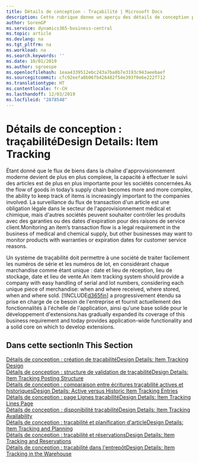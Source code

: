 ```yaml
---
title: Détails de conception - Traçabilité | Microsoft Docs
description: Cette rubrique donne un aperçu des détails de conception pour la traçabilité.
author: SorenGP
ms.service: dynamics365-business-central
ms.topic: article
ms.devlang: na
ms.tgt_pltfrm: na
ms.workload: na
ms.search.keywords: ''
ms.date: 10/01/2019
ms.author: sgroespe
ms.openlocfilehash: 1eaa4339512ebc243a7ba8b7e3193c943aeebaef
ms.sourcegitcommit: cfc92eefa8b06fb426482f54e393f0e6e222f712
ms.translationtype: HT
ms.contentlocale: fr-CH
ms.lasthandoff: 12/03/2019
ms.locfileid: "2878548"
---
```

# <a name="design-details-item-tracking"></a><span data-ttu-id="58652-103">Détails de conception : traçabilité</span><span class="sxs-lookup"><span data-stu-id="58652-103">Design Details: Item Tracking</span></span>
<span data-ttu-id="58652-104">Étant donné que le flux de biens dans la chaîne d'approvisionnement moderne devient de plus en plus complexe, la capacité à effectuer le suivi des articles est de plus en plus importante pour les sociétés concernées.</span><span class="sxs-lookup"><span data-stu-id="58652-104">As the flow of goods in today’s supply chain becomes more and more complex, the ability to keep track of items is increasingly important to the companies involved.</span></span> <span data-ttu-id="58652-105">La surveillance du flux de transaction d'un article est une obligation légale dans le secteur de l'approvisionnement médical et chimique, mais d'autres sociétés peuvent souhaiter contrôler les produits avec des garanties ou des dates d'expiration pour des raisons de service client.</span><span class="sxs-lookup"><span data-stu-id="58652-105">Monitoring an item’s transaction flow is a legal requirement in the business of medical and chemical supply, but other businesses may want to monitor products with warranties or expiration dates for customer service reasons.</span></span>  

<span data-ttu-id="58652-106">Un système de traçabilité doit permettre à une société de traiter facilement les numéros de série et les numéros de lot, en considérant chaque marchandise comme étant unique : date et lieu de réception, lieu de stockage, date et lieu de vente.</span><span class="sxs-lookup"><span data-stu-id="58652-106">An item tracking system should provide a company with easy handling of serial and lot numbers, considering each unique piece of merchandise: when and where received, where stored, when and where sold.</span></span> [!INCLUDE[d365fin](includes/d365fin_md.md)] <span data-ttu-id="58652-107">a progressivement étendu sa prise en charge de ce besoin de l'entreprise et fournit actuellement des fonctionnalités à l'échelle de l'application, ainsi qu'une base solide pour le développement d'extensions.</span><span class="sxs-lookup"><span data-stu-id="58652-107">has gradually expanded its coverage of this business requirement and today provides application-wide functionality and a solid core on which to develop extensions.</span></span>  

## <a name="in-this-section"></a><span data-ttu-id="58652-108">Dans cette section</span><span class="sxs-lookup"><span data-stu-id="58652-108">In This Section</span></span>  
[<span data-ttu-id="58652-109">Détails de conception : création de traçabilité</span><span class="sxs-lookup"><span data-stu-id="58652-109">Design Details: Item Tracking Design</span></span>](design-details-item-tracking-design.md)  
[<span data-ttu-id="58652-110">Détails de conception : structure de validation de traçabilité</span><span class="sxs-lookup"><span data-stu-id="58652-110">Design Details: Item Tracking Posting Structure</span></span>](design-details-item-tracking-posting-structure.md)  
[<span data-ttu-id="58652-111">Détails de conception : comparaison entre écritures traçabilité actives et historiques</span><span class="sxs-lookup"><span data-stu-id="58652-111">Design Details: Active versus Historic Item Tracking Entries</span></span>](design-details-active-versus-historic-item-tracking-entries.md)  
[<span data-ttu-id="58652-112">Détails de conception : page Lignes traçabilité</span><span class="sxs-lookup"><span data-stu-id="58652-112">Design Details: Item Tracking Lines Page</span></span>](design-details-item-tracking-lines-window.md)  
[<span data-ttu-id="58652-113">Détails de conception : disponibilité traçabilité</span><span class="sxs-lookup"><span data-stu-id="58652-113">Design Details: Item Tracking Availability</span></span>](design-details-item-tracking-availability.md)  
[<span data-ttu-id="58652-114">Détails de conception : traçabilité et planification d'article</span><span class="sxs-lookup"><span data-stu-id="58652-114">Design Details: Item Tracking and Planning</span></span>](design-details-item-tracking-and-planning.md)  
[<span data-ttu-id="58652-115">Détails de conception : traçabilité et réservations</span><span class="sxs-lookup"><span data-stu-id="58652-115">Design Details: Item Tracking and Reservations</span></span>](design-details-item-tracking-and-reservations.md)  
[<span data-ttu-id="58652-116">Détails de conception : traçabilité dans l'entrepôt</span><span class="sxs-lookup"><span data-stu-id="58652-116">Design Details: Item Tracking in the Warehouse</span></span>](design-details-item-tracking-in-the-warehouse.md)
